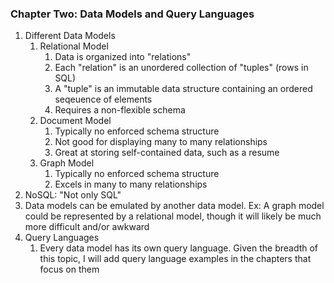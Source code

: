 ### Chapter Two: Data Models and Query Languages
1. Different Data Models
    1. Relational Model
        1. Data is organized into "relations"
        2. Each "relation" is an unordered collection of "tuples" (rows in SQL)
        3. A "tuple" is an immutable data structure containing an ordered
           seqeuence of elements
        4. Requires a non-flexible schema
    2. Document Model
        1. Typically no enforced schema structure
        2. Not good for displaying many to many relationships
        3. Great at storing self-contained data, such as a resume
    3. Graph Model
        1. Typically no enforced schema structure
        2. Excels in many to many relationships
2. NoSQL: "Not only SQL"
3. Data models can be emulated by another data model. Ex: A graph model could
   be represented by a relational model, though it will likely be much more
   difficult and/or awkward
4. Query Languages
    1. Every data model has its own query language. Given the breadth of this
       topic, I will add query language examples in the chapters that focus on
       them

